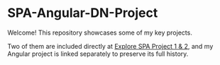# SPA-Angular-DN-Project

Welcome! This repository showcases some of my key projects. 

Two of them are included directly at [Explore SPA Project 1 & 2](https://github.com/Chris2240/Portfolio-Projects), and my Angular project is linked separately to preserve its full history.
